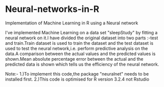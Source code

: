 # Neural-networks-in-R
Implementation of Machine Learning in R using a Neural network 

I've implemented Machine Learning on a data set "sleepStudy" by fitting a neural network on it.I have divided the original dataset into two parts :-test and train.Train dataset is used to train the dataset and the test dataset is used to test the neural network,i.e. perform predictive analysis on the data.A comparison between the actual values and the predicted values is shown.Mean absolute percentage error between the actual and the predicted data is shown which tells us the efficiency of the neural network.

Note:- 1.)To implement this code,the package "neuralnet" needs to be installed first.
       2.)This code is optimised for R version 3.2.4 not Rstudio 

